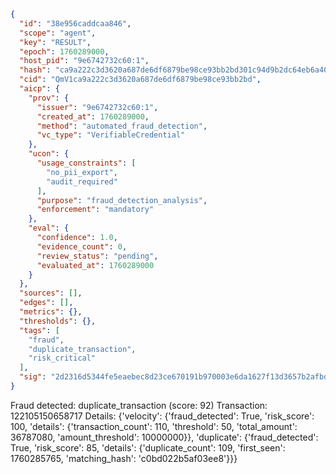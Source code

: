 ```json
{
  "id": "38e956caddcaa846",
  "scope": "agent",
  "key": "RESULT",
  "epoch": 1760289000,
  "host_pid": "9e6742732c60:1",
  "hash": "ca9a222c3d3620a687de6df6879be98ce93bb2bd301c94d9b2dc64eb6a406ee4",
  "cid": "QmV1ca9a222c3d3620a687de6df6879be98ce93bb2bd",
  "aicp": {
    "prov": {
      "issuer": "9e6742732c60:1",
      "created_at": 1760289000,
      "method": "automated_fraud_detection",
      "vc_type": "VerifiableCredential"
    },
    "ucon": {
      "usage_constraints": [
        "no_pii_export",
        "audit_required"
      ],
      "purpose": "fraud_detection_analysis",
      "enforcement": "mandatory"
    },
    "eval": {
      "confidence": 1.0,
      "evidence_count": 0,
      "review_status": "pending",
      "evaluated_at": 1760289000
    }
  },
  "sources": [],
  "edges": [],
  "metrics": {},
  "thresholds": {},
  "tags": [
    "fraud",
    "duplicate_transaction",
    "risk_critical"
  ],
  "sig": "2d2316d5344fe5eaebec8d23ce670191b970003e6da1627f13d3657b2afbdde8"
}
```

Fraud detected: duplicate_transaction (score: 92)
Transaction: 122105150658717
Details: {'velocity': {'fraud_detected': True, 'risk_score': 100, 'details': {'transaction_count': 110, 'threshold': 50, 'total_amount': 36787080, 'amount_threshold': 10000000}}, 'duplicate': {'fraud_detected': True, 'risk_score': 85, 'details': {'duplicate_count': 109, 'first_seen': 1760285765, 'matching_hash': 'c0bd022b5af03ee8'}}}